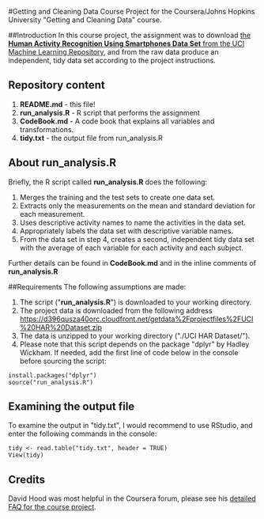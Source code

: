 #Getting and Cleaning Data
Course Project for the Coursera/Johns Hopkins University "Getting and Cleaning Data" course.

##Introduction
In this course project, the assignment was to download [the 
**Human Activity Recognition Using Smartphones Data Set**  from the UCI Machine Learning Repository](http://archive.ics.uci.edu/ml/datasets/Human+Activity+Recognition+Using+Smartphones), and from the raw data produce an independent, tidy data set according to the project instructions.

## Repository content
1. **README.md** - this file!
2. **run_analysis.R** - R script that performs the assignment
3. **CodeBook.md** - A code book that explains all variables and transformations.
4. **tidy.txt** - the output file from run_analysis.R

## About run_analysis.R
Briefly, the R script called **run_analysis.R** does the following:

 1. Merges the training and the test sets to create one data set.
 2. Extracts only the measurements on the mean and standard deviation for each measurement.
 3. Uses descriptive activity names to name the activities in the data set.
 4. Appropriately labels the data set with descriptive variable names.
 5. From the data set in step 4, creates a second, independent tidy data set with the average of each variable for each activity and each subject.

Further details can be found in **CodeBook.md** and in the inline comments of **run_analysis.R**

##Requirements
The following assumptions are made:

 1. The script ("**run_analysis.R**") is downloaded to your working directory.
 2. The project data is downloaded from the following address https://d396qusza40orc.cloudfront.net/getdata%2Fprojectfiles%2FUCI%20HAR%20Dataset.zip
 3. The data is unzipped to your working directory ("./UCI HAR
    Dataset/").
 4. Please note that this script depends on the package "dplyr" by Hadley Wickham. If needed, add the first line of code below in the console before sourcing the script:

```
install.packages("dplyr")
source("run_analysis.R")
```

## Examining the output file
To examine the output in "tidy.txt", I would recommend to use RStudio, and enter the following commands in the console:

```
tidy <- read.table("tidy.txt", header = TRUE)
View(tidy)
```

## Credits
David Hood was most helpful in the Coursera forum, please see his [detailed FAQ for the course project](https://class.coursera.org/getdata-031/forum/thread?thread_id=28%29).